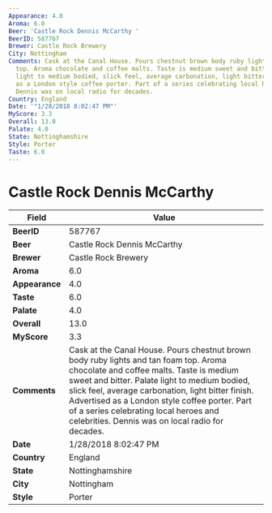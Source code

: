 ```yaml
---
Appearance: 4.0
Aroma: 6.0
Beer: 'Castle Rock Dennis McCarthy '
BeerID: 587767
Brewer: Castle Rock Brewery
City: Nottingham
Comments: Cask at the Canal House. Pours chestnut brown body ruby lights and tan foam
  top. Aroma chocolate and coffee malts. Taste is medium sweet and bitter. Palate
  light to medium bodied, slick feel, average carbonation, light bitter finish. Advertised
  as a London style coffee porter. Part of a series celebrating local heroes and celebrities.
  Dennis was on local radio for decades.
Country: England
Date: '"1/28/2018 8:02:47 PM"'
MyScore: 3.3
Overall: 13.0
Palate: 4.0
State: Nottinghamshire
Style: Porter
Taste: 6.0
---
```


# Castle Rock Dennis McCarthy 

| Field         | Value |
|---------------|-------|
| **BeerID** | 587767 |
| **Beer** | Castle Rock Dennis McCarthy  |
| **Brewer** | Castle Rock Brewery |
| **Aroma** | 6.0 |
| **Appearance** | 4.0 |
| **Taste** | 6.0 |
| **Palate** | 4.0 |
| **Overall** | 13.0 |
| **MyScore** | 3.3 |
| **Comments** | Cask at the Canal House. Pours chestnut brown body ruby lights and tan foam top. Aroma chocolate and coffee malts. Taste is medium sweet and bitter. Palate light to medium bodied, slick feel, average carbonation, light bitter finish. Advertised as a London style coffee porter. Part of a series celebrating local heroes and celebrities. Dennis was on local radio for decades. |
| **Date** | 1/28/2018 8:02:47 PM |
| **Country** | England |
| **State** | Nottinghamshire |
| **City** | Nottingham |
| **Style** | Porter |
